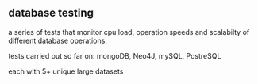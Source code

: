 ## database testing

a series of tests that monitor cpu load, operation speeds and scalabilty of different database operations.

tests carried out so far on: mongoDB, Neo4J, mySQL, PostreSQL

each with 5+ unique large datasets
